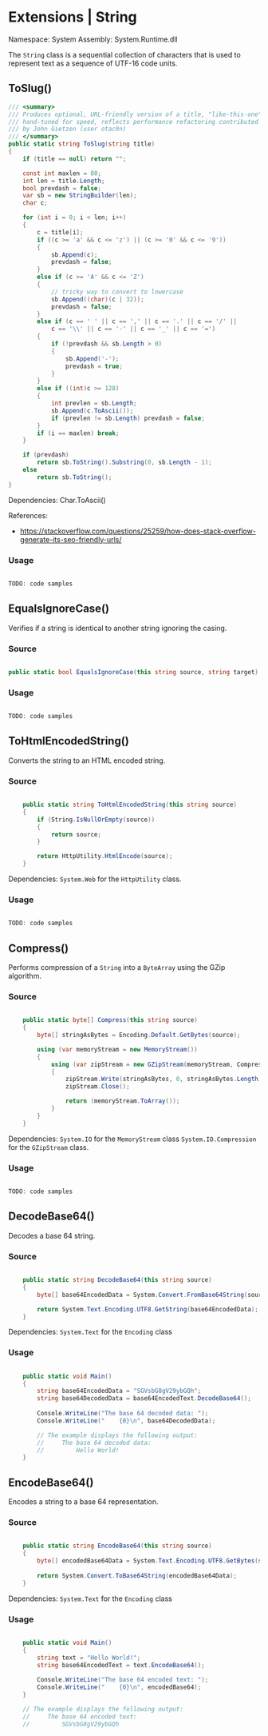 # Extensions | String

Namespace: System
Assembly: System.Runtime.dll

The `String` class is a sequential collection of characters that is used to represent text as a sequence of UTF-16 code units.
<br>


## ToSlug()

```csharp
/// <summary>
/// Produces optional, URL-friendly version of a title, "like-this-one". 
/// hand-tuned for speed, reflects performance refactoring contributed
/// by John Gietzen (user otac0n) 
/// </summary>
public static string ToSlug(string title)
{
    if (title == null) return "";

    const int maxlen = 80;
    int len = title.Length;
    bool prevdash = false;
    var sb = new StringBuilder(len);
    char c;

    for (int i = 0; i < len; i++)
    {
        c = title[i];
        if ((c >= 'a' && c <= 'z') || (c >= '0' && c <= '9'))
        {
            sb.Append(c);
            prevdash = false;
        }
        else if (c >= 'A' && c <= 'Z')
        {
            // tricky way to convert to lowercase
            sb.Append((char)(c | 32));
            prevdash = false;
        }
        else if (c == ' ' || c == ',' || c == '.' || c == '/' || 
            c == '\\' || c == '-' || c == '_' || c == '=')
        {
            if (!prevdash && sb.Length > 0)
            {
                sb.Append('-');
                prevdash = true;
            }
        }
        else if ((int)c >= 128)
        {
            int prevlen = sb.Length;
            sb.Append(c.ToAscii());
            if (prevlen != sb.Length) prevdash = false;
        }
        if (i == maxlen) break;
    }

    if (prevdash)
        return sb.ToString().Substring(0, sb.Length - 1);
    else
        return sb.ToString();
}
```

Dependencies:
    Char.ToAscii()

References:
- https://stackoverflow.com/questions/25259/how-does-stack-overflow-generate-its-seo-friendly-urls/

### Usage

```csharp

TODO: code samples

```


##  EqualsIgnoreCase()

Verifies if a string is identical to another string ignoring the casing.

### Source

```csharp

public static bool EqualsIgnoreCase(this string source, string target) => return source.Equals(target, StringComparison.OrdinalIgnoreCase);

```

### Usage

```csharp

TODO: code samples

```


## ToHtmlEncodedString()

Converts the string to an HTML encoded string.

### Source

```csharp

    public static string ToHtmlEncodedString(this string source)
    {
        if (String.IsNullOrEmpty(source))
        {
            return source;
        }

        return HttpUtility.HtmlEncode(source);
    }

```

Dependencies:
    `System.Web` for the `HttpUtility` class.

### Usage

```csharp

TODO: code samples

```


## Compress()

Performs compression of a `String` into a `ByteArray` using the GZip algorithm.

### Source

```csharp

    public static byte[] Compress(this string source)
    {
        byte[] stringAsBytes = Encoding.Default.GetBytes(source);

        using (var memoryStream = new MemoryStream())
        {
            using (var zipStream = new GZipStream(memoryStream, CompressionMode.Compress))
            {
                zipStream.Write(stringAsBytes, 0, stringAsBytes.Length);
                zipStream.Close();

                return (memoryStream.ToArray());
            }
        }
    }

```

Dependencies:
    `System.IO` for the `MemoryStream` class
    `System.IO.Compression` for the `GZipStream` class.

### Usage

```csharp

TODO: code samples

```


## DecodeBase64()

Decodes a base 64 string.

### Source

```csharp

    public static string DecodeBase64(this string source)
    {
        byte[] base64EncodedData = System.Convert.FromBase64String(source);

        return System.Text.Encoding.UTF8.GetString(base64EncodedData);
    }

```

Dependencies:
    `System.Text` for the `Encoding` class

### Usage

```csharp

    public static void Main()
    {
    	string base64EncodedData = "SGVsbG8gV29ybGQh";
        string base64DecodedData = base64EncodedText.DecodeBase64();
	    
        Console.WriteLine("The base 64 decoded data: ");
        Console.WriteLine("    {0}\n", base64DecodedData);

        // The example displays the following output:
        //     The base 64 decoded data:
        //         Hello World!
    }

```


## EncodeBase64()

Encodes a string to a base 64 representation.

### Source

```csharp

    public static string EncodeBase64(this string source)
    {
        byte[] encodedBase64Data = System.Text.Encoding.UTF8.GetBytes(source);
  
        return System.Convert.ToBase64String(encodedBase64Data);
    }

```

Dependencies:
    `System.Text` for the `Encoding` class

### Usage

```csharp

    public static void Main()
    {
    	string text = "Hello World!";
        string base64EncodedText = text.EncodeBase64();
	    
        Console.WriteLine("The base 64 encoded text: ");
        Console.WriteLine("    {0}\n", encodedBase64);
    }

    // The example displays the following output:
    //     The base 64 encoded text:
    //         SGVsbG8gV29ybGQh

```
